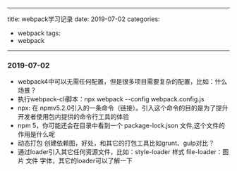 
---
title: webpack学习记录
date: 2019-07-02
categories:
 - webpack
tags:
 - webpack
---

###  2019-07-02 

- webpack4中可以无需任何配置，但是很多项目需要复杂的配置，比如：什么场景？
- 执行webpack-cli脚本：npx webpack --config webpack.config.js
- npx: 在 npmv5.2.0引入的一条命令（链接）。引入这个命令的目的是为了提升开发者使用包内提供的命令行工具的体验
- npm 5，你可能还会在目录中看到一个 package-lock.json 文件,这个文件的作用是什么呢
- 动态打包 创建依赖图，好处，和其它的打包工具比如grunt、gulp对比？
- 通过loader引入其它任何资源文件，比如：style-loader 样式  file-loader：图片 文件 字体，其它的loader可以了解一下